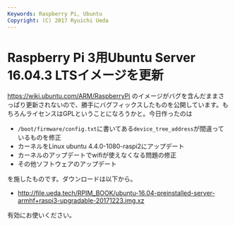 ```yaml
---
Keywords: Raspberry Pi, Ubuntu
Copyright: (C) 2017 Ryuichi Ueda
---
```


# Raspberry Pi 3用Ubuntu Server 16.04.3 LTSイメージを更新

https://wiki.ubuntu.com/ARM/RaspberryPi のイメージがバグを含んだままさっぱり更新されないので、勝手にバグフィックスしたものを公開しています。もちろんライセンスはGPLということになろうかと。今日作ったのは

* `/boot/firmware/config.txt`に書いてある`device_tree_address`が間違っているものを修正
* カーネルをLinux ubuntu 4.4.0-1080-raspi2にアップデート
* カーネルのアップデートでwifiが使えなくなる問題の修正
* その他ソフトウェアのアップデート

を施したものです。ダウンロードは以下から。

* http://file.ueda.tech/RPIM_BOOK/ubuntu-16.04-preinstalled-server-armhf+raspi3-upgradable-20171223.img.xz

有効にお使いください。

